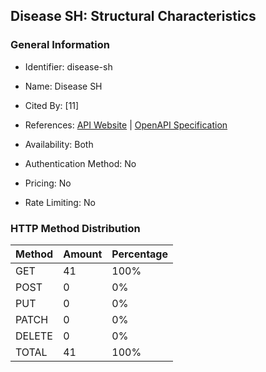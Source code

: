 ## Disease SH: Structural Characteristics

### General Information

- Identifier: disease-sh

- Name: Disease SH

- Cited By: [11]

- References: [API Website](https://disease.sh) | [OpenAPI Specification](https://disease.sh/apidocs/swagger_v3.json)

- Availability: Both

- Authentication Method: No

- Pricing: No

- Rate Limiting: No

### HTTP Method Distribution

| Method | Amount | Percentage |
|--------|--------|------------|
| GET | 41 | 100% |
| POST | 0 | 0% |
| PUT | 0 | 0% |
| PATCH | 0 | 0% |
| DELETE | 0 | 0% |
| TOTAL | 41 | 100% |
